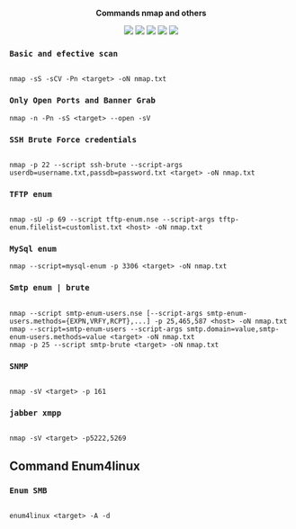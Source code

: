 <p align="center" dir="auto"><strong>Commands nmap and others</strong></p>  
  
<div>
  <p align="center" dir="auto">
  <a href="https://www.instagram.com/prohacker77_/" target="_blank"><img src="https://img.shields.io/badge/-Instagram-%23E4405F?style=for-the-badge&logo=instagram&logoColor=39ff14&logoColor=white&color=black" target="_blank"></a>
  <a href="https://discord.gg/Z2C2CyVZFU" target="_blank"><img src="https://img.shields.io/badge/-Discord-7289DA?style=for-the-badge&logo=discord&logoColor=39ff14&logoColor=white&color=black" target="_blank"></a>
  <a href="https://www.linkedin.com/in/caique-barreto-7809b2217/" target="_blank"><img src="https://img.shields.io/badge/-LinkdIn-%230077B5?style=for-the-badge&logo=linkedin&logoColor=39ff14&logoColor=white&color=black" target="_blank"></a>
  <a href="mailto:caique.hbarreto@gmail.com" target="_blank"><img src="https://img.shields.io/badge/-Gmail-%23333?style=for-the-badge&logo=gmail&logoColor=39ff14&logoColor=white&color=black" target="_blank"></a>
  <a href="https://t.me/PeakyBlindersW" target="_blank"><img src="https://img.shields.io/badge/Telegram-2CA5E0?style=for-the-badge&logo=telegram&logoColor=39ff14&logoColor=white&color=black" target="_blank"></a>
  </p>
</div>

### `Basic and efective scan`

```shell

nmap -sS -sCV -Pn <target> -oN nmap.txt

```
### `Only Open Ports and Banner Grab`

```shell
nmap -n -Pn -sS <target> --open -sV
```

### `SSH Brute Force credentials`
```shell

nmap -p 22 --script ssh-brute --script-args userdb=username.txt,passdb=password.txt <target> -oN nmap.txt

```

### `TFTP enum`
```shell

nmap -sU -p 69 --script tftp-enum.nse --script-args tftp-enum.filelist=customlist.txt <host> -oN nmap.txt

```

### `MySql enum`
```shell
nmap --script=mysql-enum -p 3306 <target> -oN nmap.txt
```

### `Smtp enum | brute`
```shell

nmap --script smtp-enum-users.nse [--script-args smtp-enum-users.methods={EXPN,VRFY,RCPT},...] -p 25,465,587 <host> -oN nmap.txt
nmap --script=smtp-enum-users --script-args smtp.domain=value,smtp-enum-users.methods=value <target> -oN nmap.txt
nmap -p 25 --script smtp-brute <target> -oN nmap.txt

```

### `SNMP`
```shell

nmap -sV <target> -p 161

```

### `jabber xmpp`
```shell

nmap -sV <target> -p5222,5269

```

## Command Enum4linux

### `Enum SMB`
```shell

enum4linux <target> -A -d

```

